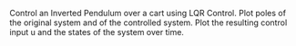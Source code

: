 Control an Inverted Pendulum over a cart using LQR Control.
Plot poles of the original system and of the controlled system.
Plot the resulting control input u and the states of the system over time.